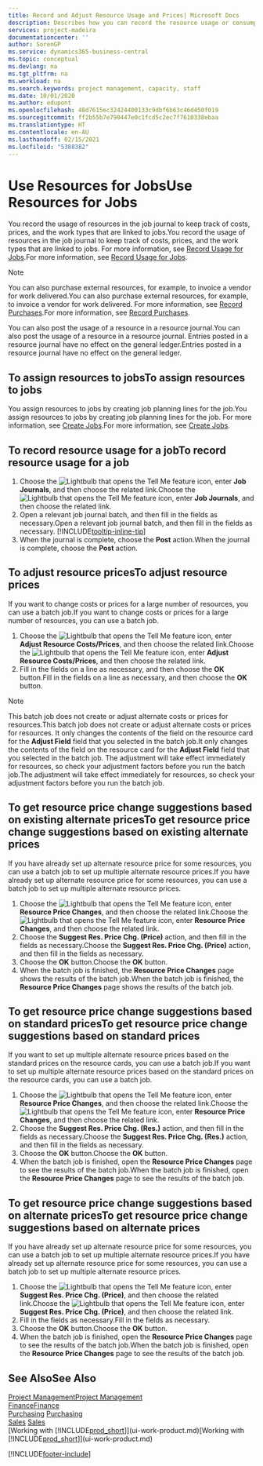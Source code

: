 ```yaml
---
title: Record and Adjust Resource Usage and Prices| Microsoft Docs
description: Describes how you can record the resource usage or consumption associated with a job, to keep track and manage costs, prices, and work types.
services: project-madeira
documentationcenter: ''
author: SorenGP
ms.service: dynamics365-business-central
ms.topic: conceptual
ms.devlang: na
ms.tgt_pltfrm: na
ms.workload: na
ms.search.keywords: project management, capacity, staff
ms.date: 10/01/2020
ms.author: edupont
ms.openlocfilehash: 48d7615ec32424400133c9dbf6b63c46d450f019
ms.sourcegitcommit: ff2b55b7e790447e0c1fcd5c2ec7f7610338ebaa
ms.translationtype: HT
ms.contentlocale: en-AU
ms.lasthandoff: 02/15/2021
ms.locfileid: "5388382"
---
```

# <a name="use-resources-for-jobs"></a><span data-ttu-id="b9c6a-103">Use Resources for Jobs</span><span class="sxs-lookup"><span data-stu-id="b9c6a-103">Use Resources for Jobs</span></span>
<span data-ttu-id="b9c6a-104">You record the usage of resources in the job journal to keep track of costs, prices, and the work types that are linked to jobs.</span><span class="sxs-lookup"><span data-stu-id="b9c6a-104">You record the usage of resources in the job journal to keep track of costs, prices, and the work types that are linked to jobs.</span></span> <span data-ttu-id="b9c6a-105">For more information, see [Record Usage for Jobs](projects-how-record-job-usage.md).</span><span class="sxs-lookup"><span data-stu-id="b9c6a-105">For more information, see [Record Usage for Jobs](projects-how-record-job-usage.md).</span></span>

> [!NOTE]
> <span data-ttu-id="b9c6a-106">You can also purchase external resources, for example, to invoice a vendor for work delivered.</span><span class="sxs-lookup"><span data-stu-id="b9c6a-106">You can also purchase external resources, for example, to invoice a vendor for work delivered.</span></span> <span data-ttu-id="b9c6a-107">For more information, see [Record Purchases](purchasing-how-record-purchases.md).</span><span class="sxs-lookup"><span data-stu-id="b9c6a-107">For more information, see [Record Purchases](purchasing-how-record-purchases.md).</span></span>

<span data-ttu-id="b9c6a-108">You can also post the usage of a resource in a resource journal.</span><span class="sxs-lookup"><span data-stu-id="b9c6a-108">You can also post the usage of a resource in a resource journal.</span></span> <span data-ttu-id="b9c6a-109">Entries posted in a resource journal have no effect on the general ledger.</span><span class="sxs-lookup"><span data-stu-id="b9c6a-109">Entries posted in a resource journal have no effect on the general ledger.</span></span>

## <a name="to-assign-resources-to-jobs"></a><span data-ttu-id="b9c6a-110">To assign resources to jobs</span><span class="sxs-lookup"><span data-stu-id="b9c6a-110">To assign resources to jobs</span></span>
<span data-ttu-id="b9c6a-111">You assign resources to jobs by creating job planning lines for the job.</span><span class="sxs-lookup"><span data-stu-id="b9c6a-111">You assign resources to jobs by creating job planning lines for the job.</span></span> <span data-ttu-id="b9c6a-112">For more information, see [Create Jobs](projects-how-create-jobs.md).</span><span class="sxs-lookup"><span data-stu-id="b9c6a-112">For more information, see [Create Jobs](projects-how-create-jobs.md).</span></span>

## <a name="to-record-resource-usage-for-a-job"></a><span data-ttu-id="b9c6a-113">To record resource usage for a job</span><span class="sxs-lookup"><span data-stu-id="b9c6a-113">To record resource usage for a job</span></span>
1. <span data-ttu-id="b9c6a-114">Choose the ![Lightbulb that opens the Tell Me feature](media/ui-search/search_small.png "Tell me what you want to do") icon, enter **Job Journals**, and then choose the related link.</span><span class="sxs-lookup"><span data-stu-id="b9c6a-114">Choose the ![Lightbulb that opens the Tell Me feature](media/ui-search/search_small.png "Tell me what you want to do") icon, enter **Job Journals**, and then choose the related link.</span></span>
2. <span data-ttu-id="b9c6a-115">Open a relevant job journal batch, and then fill in the fields as necessary.</span><span class="sxs-lookup"><span data-stu-id="b9c6a-115">Open a relevant job journal batch, and then fill in the fields as necessary.</span></span> [!INCLUDE[tooltip-inline-tip](includes/tooltip-inline-tip_md.md)]
3. <span data-ttu-id="b9c6a-116">When the journal is complete, choose the **Post** action.</span><span class="sxs-lookup"><span data-stu-id="b9c6a-116">When the journal is complete, choose the **Post** action.</span></span>

## <a name="to-adjust-resource-prices"></a><span data-ttu-id="b9c6a-117">To adjust resource prices</span><span class="sxs-lookup"><span data-stu-id="b9c6a-117">To adjust resource prices</span></span>
<span data-ttu-id="b9c6a-118">If you want to change costs or prices for a large number of resources, you can use a batch job.</span><span class="sxs-lookup"><span data-stu-id="b9c6a-118">If you want to change costs or prices for a large number of resources, you can use a batch job.</span></span>  

1. <span data-ttu-id="b9c6a-119">Choose the ![Lightbulb that opens the Tell Me feature](media/ui-search/search_small.png "Tell me what you want to do") icon, enter **Adjust Resource Costs/Prices**, and then choose the related link.</span><span class="sxs-lookup"><span data-stu-id="b9c6a-119">Choose the ![Lightbulb that opens the Tell Me feature](media/ui-search/search_small.png "Tell me what you want to do") icon, enter **Adjust Resource Costs/Prices**, and then choose the related link.</span></span>
2. <span data-ttu-id="b9c6a-120">Fill in the fields on a line as necessary, and then choose the **OK** button.</span><span class="sxs-lookup"><span data-stu-id="b9c6a-120">Fill in the fields on a line as necessary, and then choose the **OK** button.</span></span>

> [!NOTE]  
>   <span data-ttu-id="b9c6a-121">This batch job does not create or adjust alternate costs or prices for resources.</span><span class="sxs-lookup"><span data-stu-id="b9c6a-121">This batch job does not create or adjust alternate costs or prices for resources.</span></span> <span data-ttu-id="b9c6a-122">It only changes the contents of the field on the resource card for the **Adjust Field** field that you selected in the batch job.</span><span class="sxs-lookup"><span data-stu-id="b9c6a-122">It only changes the contents of the field on the resource card for the **Adjust Field** field that you selected in the batch job.</span></span> <span data-ttu-id="b9c6a-123">The adjustment will take effect immediately for resources, so check your adjustment factors before you run the batch job.</span><span class="sxs-lookup"><span data-stu-id="b9c6a-123">The adjustment will take effect immediately for resources, so check your adjustment factors before you run the batch job.</span></span>

## <a name="to-get-resource-price-change-suggestions-based-on-existing-alternate-prices"></a><span data-ttu-id="b9c6a-124">To get resource price change suggestions based on existing alternate prices</span><span class="sxs-lookup"><span data-stu-id="b9c6a-124">To get resource price change suggestions based on existing alternate prices</span></span>
<span data-ttu-id="b9c6a-125">If you have already set up alternate resource price for some resources, you can use a batch job to set up multiple alternate resource prices.</span><span class="sxs-lookup"><span data-stu-id="b9c6a-125">If you have already set up alternate resource price for some resources, you can use a batch job to set up multiple alternate resource prices.</span></span>

1. <span data-ttu-id="b9c6a-126">Choose the ![Lightbulb that opens the Tell Me feature](media/ui-search/search_small.png "Tell me what you want to do") icon, enter **Resource Price Changes**, and then choose the related link.</span><span class="sxs-lookup"><span data-stu-id="b9c6a-126">Choose the ![Lightbulb that opens the Tell Me feature](media/ui-search/search_small.png "Tell me what you want to do") icon, enter **Resource Price Changes**, and then choose the related link.</span></span>
2. <span data-ttu-id="b9c6a-127">Choose the **Suggest Res. Price Chg. (Price)** action, and then fill in the fields as necessary.</span><span class="sxs-lookup"><span data-stu-id="b9c6a-127">Choose the **Suggest Res. Price Chg. (Price)** action, and then fill in the fields as necessary.</span></span>
3. <span data-ttu-id="b9c6a-128">Choose the **OK** button.</span><span class="sxs-lookup"><span data-stu-id="b9c6a-128">Choose the **OK** button.</span></span>  
4. <span data-ttu-id="b9c6a-129">When the batch job is finished, the **Resource Price Changes** page shows the results of the batch job.</span><span class="sxs-lookup"><span data-stu-id="b9c6a-129">When the batch job is finished, the **Resource Price Changes** page shows the results of the batch job.</span></span>

## <a name="to-get-resource-price-change-suggestions-based-on-standard-prices"></a><span data-ttu-id="b9c6a-130">To get resource price change suggestions based on standard prices</span><span class="sxs-lookup"><span data-stu-id="b9c6a-130">To get resource price change suggestions based on standard prices</span></span>
<span data-ttu-id="b9c6a-131">If you want to set up multiple alternate resource prices based on the standard prices on the resource cards, you can use a batch job.</span><span class="sxs-lookup"><span data-stu-id="b9c6a-131">If you want to set up multiple alternate resource prices based on the standard prices on the resource cards, you can use a batch job.</span></span>  

1. <span data-ttu-id="b9c6a-132">Choose the ![Lightbulb that opens the Tell Me feature](media/ui-search/search_small.png "Tell me what you want to do") icon, enter **Resource Price Changes**, and then choose the related link.</span><span class="sxs-lookup"><span data-stu-id="b9c6a-132">Choose the ![Lightbulb that opens the Tell Me feature](media/ui-search/search_small.png "Tell me what you want to do") icon, enter **Resource Price Changes**, and then choose the related link.</span></span>
2. <span data-ttu-id="b9c6a-133">Choose the **Suggest Res. Price Chg. (Res.)** action, and then fill in the fields as necessary.</span><span class="sxs-lookup"><span data-stu-id="b9c6a-133">Choose the **Suggest Res. Price Chg. (Res.)** action, and then fill in the fields as necessary.</span></span>  
3. <span data-ttu-id="b9c6a-134">Choose the **OK** button.</span><span class="sxs-lookup"><span data-stu-id="b9c6a-134">Choose the **OK** button.</span></span>  
4. <span data-ttu-id="b9c6a-135">When the batch job is finished, open the **Resource Price Changes** page to see the results of the batch job.</span><span class="sxs-lookup"><span data-stu-id="b9c6a-135">When the batch job is finished, open the **Resource Price Changes** page to see the results of the batch job.</span></span>

## <a name="to-get-resource-price-change-suggestions-based-on-alternate-prices"></a><span data-ttu-id="b9c6a-136">To get resource price change suggestions based on alternate prices</span><span class="sxs-lookup"><span data-stu-id="b9c6a-136">To get resource price change suggestions based on alternate prices</span></span>
<span data-ttu-id="b9c6a-137">If you have already set up alternate resource price for some resources, you can use a batch job to set up multiple alternate resource prices.</span><span class="sxs-lookup"><span data-stu-id="b9c6a-137">If you have already set up alternate resource price for some resources, you can use a batch job to set up multiple alternate resource prices.</span></span>

1. <span data-ttu-id="b9c6a-138">Choose the ![Lightbulb that opens the Tell Me feature](media/ui-search/search_small.png "Tell me what you want to do") icon, enter **Suggest Res. Price Chg. (Price)**, and then choose the related link.</span><span class="sxs-lookup"><span data-stu-id="b9c6a-138">Choose the ![Lightbulb that opens the Tell Me feature](media/ui-search/search_small.png "Tell me what you want to do") icon, enter **Suggest Res. Price Chg. (Price)**, and then choose the related link.</span></span>  
2. <span data-ttu-id="b9c6a-139">Fill in the fields as necessary.</span><span class="sxs-lookup"><span data-stu-id="b9c6a-139">Fill in the fields as necessary.</span></span>
3. <span data-ttu-id="b9c6a-140">Choose the **OK** button.</span><span class="sxs-lookup"><span data-stu-id="b9c6a-140">Choose the **OK** button.</span></span>  
4. <span data-ttu-id="b9c6a-141">When the batch job is finished, open the **Resource Price Changes** page to see the results of the batch job.</span><span class="sxs-lookup"><span data-stu-id="b9c6a-141">When the batch job is finished, open the **Resource Price Changes** page to see the results of the batch job.</span></span>

## <a name="see-also"></a><span data-ttu-id="b9c6a-142">See Also</span><span class="sxs-lookup"><span data-stu-id="b9c6a-142">See Also</span></span>
[<span data-ttu-id="b9c6a-143">Project Management</span><span class="sxs-lookup"><span data-stu-id="b9c6a-143">Project Management</span></span>](projects-manage-projects.md)  
[<span data-ttu-id="b9c6a-144">Finance</span><span class="sxs-lookup"><span data-stu-id="b9c6a-144">Finance</span></span>](finance.md)  
<span data-ttu-id="b9c6a-145">[Purchasing](purchasing-manage-purchasing.md)       </span><span class="sxs-lookup"><span data-stu-id="b9c6a-145">[Purchasing](purchasing-manage-purchasing.md)       </span></span>  
<span data-ttu-id="b9c6a-146">[Sales](sales-manage-sales.md)   </span><span class="sxs-lookup"><span data-stu-id="b9c6a-146">[Sales](sales-manage-sales.md)   </span></span>  
<span data-ttu-id="b9c6a-147">[Working with [!INCLUDE[prod_short](includes/prod_short.md)]](ui-work-product.md)</span><span class="sxs-lookup"><span data-stu-id="b9c6a-147">[Working with [!INCLUDE[prod_short](includes/prod_short.md)]](ui-work-product.md)</span></span>  


[!INCLUDE[footer-include](includes/footer-banner.md)]